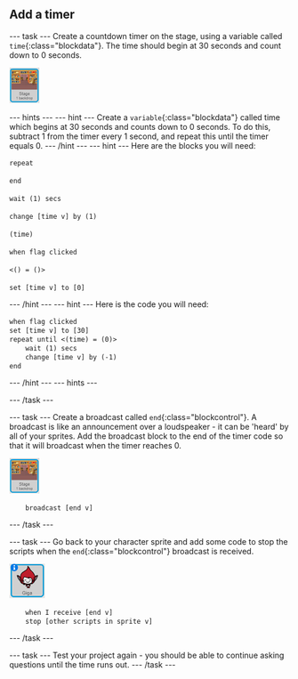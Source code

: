 ## Add a timer

--- task ---
Create a countdown timer on the stage, using a variable called `time`{:class="blockdata"}. The time should begin at 30 seconds and count down to 0 seconds.

![Stage sprite](images/stage-sprite.png)

--- hints ---
--- hint ---
Create a `variable`{:class="blockdata"} called time which begins at 30 seconds and counts down to 0 seconds. To do this, subtract 1 from the timer every 1 second, and repeat this until the timer equals 0.
--- /hint ---
--- hint ---
Here are the blocks you will need:

```blocks
repeat

end

wait (1) secs

change [time v] by (1)

(time)

when flag clicked

<() = ()>

set [time v] to [0]
```
--- /hint ---
--- hint ---
Here is the code you will need:
```blocks
when flag clicked
set [time v] to [30]
repeat until <(time) = (0)>
    wait (1) secs
    change [time v] by (-1)
end
```
--- /hint ---
--- hints ---

--- /task ---

--- task ---
Create a broadcast called `end`{:class="blockcontrol"}. A broadcast is like an announcement over a loudspeaker - it can be 'heard' by all of your sprites. Add the broadcast block to the end of the timer code so that it will broadcast when the timer reaches 0.

![Stage sprite](images/stage-sprite.png)

```blocks
    broadcast [end v]
```
--- /task ---

--- task ---
Go back to your character sprite and add some code to stop the scripts when the `end`{:class="blockcontrol"} broadcast is received.

![Giga sprite](images/giga-sprite.png)

```blocks
    when I receive [end v]
    stop [other scripts in sprite v]
```
--- /task ---

--- task ---
Test your project again - you should be able to continue asking questions until the time runs out.
--- /task ---

